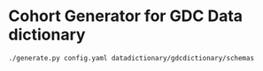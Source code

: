 
# Cohort Generator for GDC Data dictionary


```
./generate.py config.yaml datadictionary/gdcdictionary/schemas
```
